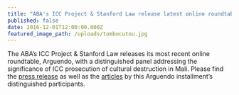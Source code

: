 ```yaml
---
title: "ABA's ICC Project & Stanford Law release latest online roundtable, Arguendo, on the protection of cultural property and accountability"
published: false
date: 2016-12-01T12:00:00.000Z
featured_image_path: /uploads/tombocutou.jpg
---
```



The ABA’s ICC Project & Stanford Law releases its most recent online roundtable, Arguendo, with a distinguished panel addressing the significance of ICC prosecution of cultural destruction in Mali. Please find the [press release](https://www.international-criminal-justice-today.org/news/abas-icc-project--stanford-law-release-latest-online-roundtable-arguendo-on-icc-prosecution-of-cultural-destruction/) as well as the [articles](https://www.international-criminal-justice-today.org/arguendo/question/what-is-the-significance-of-the-iccs-war-crime-charges-of-attacks-on-cultural-property-in-mali/) by this Arguendo installment’s distinguished participants.